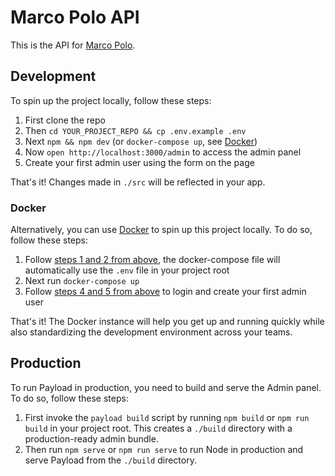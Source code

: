# Marco Polo API

This is the API for [Marco Polo](https://github.com/cafrias/marco-polo).

## Development

To spin up the project locally, follow these steps:

1. First clone the repo
1. Then `cd YOUR_PROJECT_REPO && cp .env.example .env`
1. Next `npm && npm dev` (or `docker-compose up`, see [Docker](#docker))
1. Now `open http://localhost:3000/admin` to access the admin panel
1. Create your first admin user using the form on the page

That's it! Changes made in `./src` will be reflected in your app.

### Docker

Alternatively, you can use [Docker](https://www.docker.com) to spin up this project locally. To do so, follow these steps:

1. Follow [steps 1 and 2 from above](#development), the docker-compose file will automatically use the `.env` file in your project root
1. Next run `docker-compose up`
1. Follow [steps 4 and 5 from above](#development) to login and create your first admin user

That's it! The Docker instance will help you get up and running quickly while also standardizing the development environment across your teams.

## Production

To run Payload in production, you need to build and serve the Admin panel. To do so, follow these steps:

1. First invoke the `payload build` script by running `npm build` or `npm run build` in your project root. This creates a `./build` directory with a production-ready admin bundle.
1. Then run `npm serve` or `npm run serve` to run Node in production and serve Payload from the `./build` directory.
